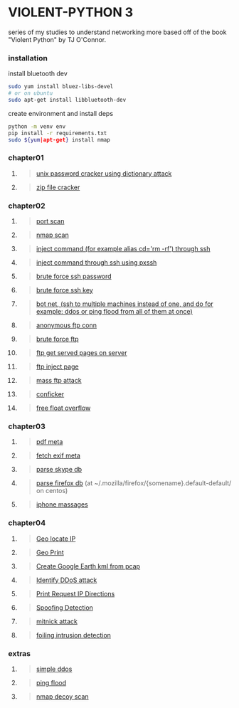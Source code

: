 # VIOLENT-PYTHON 3

series of my studies to understand networking more based off of the book "Violent Python" by TJ O'Connor.

### installation

install bluetooth dev
```bash
sudo yum install bluez-libs-devel
# or on ubuntu
sudo apt-get install libbluetooth-dev
```

create environment and install deps
```bash
python -m venv env
pip install -r requirements.txt
sudo ${yum|apt-get} install nmap
```


### chapter01
1. >[unix password cracker using dictionary attack](./chapter01/passwd_crack.py)
2. >[zip file cracker](./chapter01/zip_crack.py)

### chapter02
1. >[port scan](./chapter02/port_scan.py)
2. >[nmap scan](./chapter02/nmap_scan.py)
3. >[inject command (for example alias cd='rm -rf') through ssh](./chapter02/ssh_command.py)
4. >[inject command through ssh using pxssh](./chapter02/ssh_pxssh_command.py)
5. >[brute force ssh password](./chapter02/ssh_brute.py)
6. >[brute force ssh key](./chapter02/ssh_brutekey.py)
7. >[bot net, (ssh to multiple machines instead of one, and do for example: ddos or ping flood from all of them at once)](./chapter02/ssh_botnet.py)
8. >[anonymous ftp conn](./chapter02/ftp_anon_login.py)
9. >[brute force ftp](./chapter02/ftp_brute_login.py)
10. >[ftp get served pages on server](./chapter02/ftp_default_pages.py)
11. >[ftp inject page](./chapter02/ftp_inject_page.py)
12. >[mass ftp attack](./chapter02/ftp_mass_compromise.py)
13. >[conficker](./chapter02/conficker.py)
14. >[free float overflow](./chapter02/free_float.py)

### chapter03
1. >[pdf meta](./chapter03/pdf_read.py)
2. >[fetch exif meta](./chapter03/exif_fetch.py)
3. >[parse skype db](./chapter03/skype_parse.py)
4. >[parse firefox db](./chapter03/firefox_parse.py) (at ~/.mozilla/firefox/{somename}.default-default/ on centos)
5. >[iphone massages](./chapter03/iphone_messages.py)

### chapter04
1. >[Geo locate IP](./chapter04/geo_ip.py)
2. >[Geo Print](./chapter04/geo_print.py)
3. >[Create Google Earth kml from pcap](./chapter04/google_earth_pcap.py)
4. >[Identify DDoS attack](./chapter04/find_ddos.py)
5. >[Print Request IP Directions](./chapter04/print_direction.py)
6. >[Spoofing Detection](./chapter04/spoof_detect.py)
7. >[mitnick attack](./chapter04/mitnick_attack.py)
8. >[foiling intrusion detection](./chapter04/ids_foil.py)

### extras
1. >[simple ddos](./extras/ddos.py)
2. >[ping flood](./extras/ping_flood.sh)
3. >[nmap decoy scan](./extras/nmap_decoy_scan.sh)